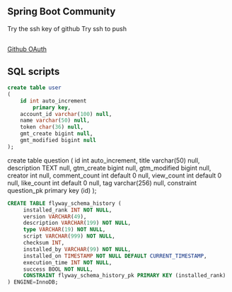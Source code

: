 ## Spring Boot Community 
Try the ssh key of github
Try ssh to push

## 
[Github OAuth](https://developer.github.com/apps/building-oauth-apps/creating-an-oauth-app/)

## SQL scripts

 
 
```sql
create table user
(
	id int auto_increment
		primary key,
	account_id varchar(100) null,
	name varchar(50) null,
	token char(36) null,
	gmt_create bigint null,
	gmt_modified bigint null
);
```
create table question
(
	id int auto_increment,
	title varchar(50) null,
	description TEXT null,
	gtm_create bigint null,
	gtm_modified bigint null,
	creator int null,
	comment_count int default 0 null,
	view_count int default 0 null,
	like_count int default 0 null,
	tag varchar(256) null,
	constraint question_pk
		primary key (id)
);

```sql
CREATE TABLE flyway_schema_history (
     installed_rank INT NOT NULL,
     version VARCHAR(49),
     description VARCHAR(199) NOT NULL,
     type VARCHAR(19) NOT NULL,
     script VARCHAR(999) NOT NULL,
     checksum INT,
     installed_by VARCHAR(99) NOT NULL,
     installed_on TIMESTAMP NOT NULL DEFAULT CURRENT_TIMESTAMP,
     execution_time INT NOT NULL,
     success BOOL NOT NULL,
     CONSTRAINT flyway_schema_history_pk PRIMARY KEY (installed_rank)
) ENGINE=InnoDB;
```



